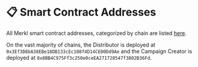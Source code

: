 # 📋 Smart Contract Addresses

All Merkl smart contract addresses, categorized by chain are listed [here](https://app.merkl.xyz/status).

On the vast majority of chains, the Distributor is deployed at `0x3Ef3D8bA38EBe18DB133cEc108f4D14CE00Dd9Ae` and the Campaign Creator is deployed at `0x8BB4C975Ff3c250e0ceEA271728547f3802B36Fd`.
